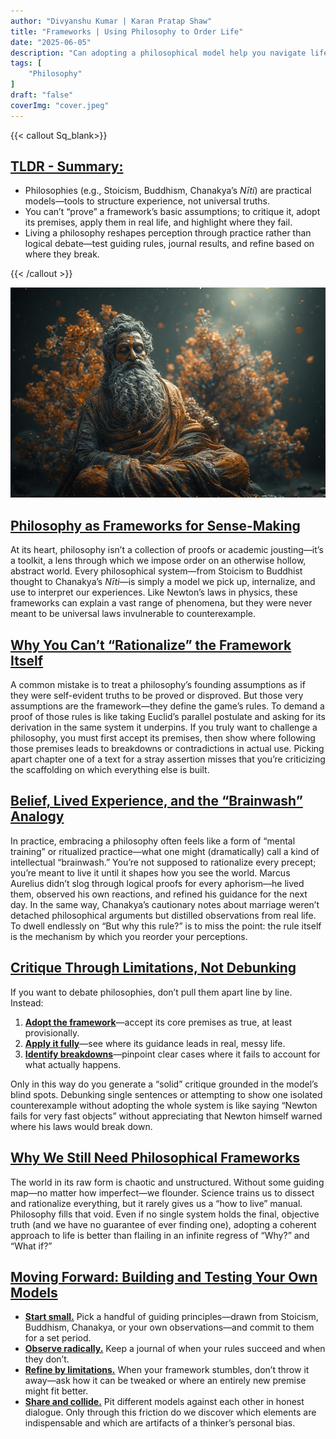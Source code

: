 ```yaml
---
author: "Divyanshu Kumar | Karan Pratap Shaw"
title: "Frameworks | Using Philosophy to Order Life"
date: "2025-06-05"
description: "Can adopting a philosophical model help you navigate life’s chaos? Rather than chasing absolute truths, maybe philosophies—Stoicism, Buddhism, Chanakya’s Nīti—serve as practical frameworks which you live, test, and refine to bring order to your experiences."
tags: [
    "Philosophy"
]
draft: "false"
coverImg: "cover.jpeg"
---
```


{{< callout Sq_blank>}}
## <u>TLDR - Summary:</u>

* Philosophies (e.g., Stoicism, Buddhism, Chanakya’s *Nīti*) are practical models—tools to structure experience, not universal truths.
* You can’t “prove” a framework’s basic assumptions; to critique it, adopt its premises, apply them in real life, and highlight where they fail.
* Living a philosophy reshapes perception through practice rather than logical debate—test guiding rules, journal results, and refine based on where they break.

{{< /callout >}}

![Image](cover.jpeg)

## <u>Philosophy as Frameworks for Sense-Making</u>

At its heart, philosophy isn’t a collection of proofs or academic jousting—it’s a toolkit, a lens through which we impose order on an otherwise hollow, abstract world. Every philosophical system—from Stoicism to Buddhist thought to Chanakya’s *Nīti*—is simply a model we pick up, internalize, and use to interpret our experiences. Like Newton’s laws in physics, these frameworks can explain a vast range of phenomena, but they were never meant to be universal laws invulnerable to counterexample.

## <u>Why You Can’t “Rationalize” the Framework Itself</u>

A common mistake is to treat a philosophy’s founding assumptions as if they were self-evident truths to be proved or disproved. But those very assumptions are the framework—they define the game’s rules. To demand a proof of those rules is like taking Euclid’s parallel postulate and asking for its derivation in the same system it underpins. If you truly want to challenge a philosophy, you must first accept its premises, then show where following those premises leads to breakdowns or contradictions in actual use. Picking apart chapter one of a text for a stray assertion misses that you’re criticizing the scaffolding on which everything else is built.

## <u>Belief, Lived Experience, and the “Brainwash” Analogy</u>

In practice, embracing a philosophy often feels like a form of “mental training” or ritualized practice—what one might (dramatically) call a kind of intellectual “brainwash.” You’re not supposed to rationalize every precept; you’re meant to live it until it shapes how you see the world. Marcus Aurelius didn’t slog through logical proofs for every aphorism—he lived them, observed his own reactions, and refined his guidance for the next day. In the same way, Chanakya’s cautionary notes about marriage weren’t detached philosophical arguments but distilled observations from real life. To dwell endlessly on “But why this rule?” is to miss the point: the rule itself is the mechanism by which you reorder your perceptions.

## <u>Critique Through Limitations, Not Debunking</u>

If you want to debate philosophies, don’t pull them apart line by line. Instead:

1. **<u>Adopt the framework</u>**—accept its core premises as true, at least provisionally.
2. **<u>Apply it fully</u>**—see where its guidance leads in real, messy life.
3. **<u>Identify breakdowns</u>**—pinpoint clear cases where it fails to account for what actually happens.

Only in this way do you generate a “solid” critique grounded in the model’s blind spots. Debunking single sentences or attempting to show one isolated counterexample without adopting the whole system is like saying “Newton fails for very fast objects” without appreciating that Newton himself warned where his laws would break down.

## <u>Why We Still Need Philosophical Frameworks</u>

The world in its raw form is chaotic and unstructured. Without some guiding map—no matter how imperfect—we flounder. Science trains us to dissect and rationalize everything, but it rarely gives us a “how to live” manual. Philosophy fills that void. Even if no single system holds the final, objective truth (and we have no guarantee of ever finding one), adopting a coherent approach to life is better than flailing in an infinite regress of “Why?” and “What if?”

## <u>Moving Forward: Building and Testing Your Own Models</u>

- **<u>Start small.</u>** Pick a handful of guiding principles—drawn from Stoicism, Buddhism, Chanakya, or your own observations—and commit to them for a set period.
- **<u>Observe radically.</u>** Keep a journal of when your rules succeed and when they don’t.
- **<u>Refine by limitations.</u>** When your framework stumbles, don’t throw it away—ask how it can be tweaked or where an entirely new premise might fit better.
- **<u>Share and collide.</u>** Pit different models against each other in honest dialogue. Only through this friction do we discover which elements are indispensable and which are artifacts of a thinker’s personal bias.